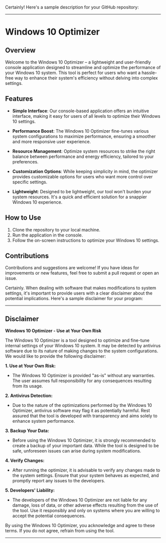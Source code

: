 Certainly! Here's a sample description for your GitHub repository:

---

# Windows 10 Optimizer

## Overview

Welcome to the Windows 10 Optimizer – a lightweight and user-friendly console application designed to streamline and optimize the performance of your Windows 10 system. This tool is perfect for users who want a hassle-free way to enhance their system's efficiency without delving into complex settings.

## Features

- **Simple Interface**: Our console-based application offers an intuitive interface, making it easy for users of all levels to optimize their Windows 10 settings.
  
- **Performance Boost**: The Windows 10 Optimizer fine-tunes various system configurations to maximize performance, ensuring a smoother and more responsive user experience.

- **Resource Management**: Optimize system resources to strike the right balance between performance and energy efficiency, tailored to your preferences.

- **Customization Options**: While keeping simplicity in mind, the optimizer provides customizable options for users who want more control over specific settings.

- **Lightweight**: Designed to be lightweight, our tool won't burden your system resources. It's a quick and efficient solution for a snappier Windows 10 experience.

## How to Use

1. Clone the repository to your local machine.
2. Run the application in the console.
3. Follow the on-screen instructions to optimize your Windows 10 settings.

## Contributions

Contributions and suggestions are welcome! If you have ideas for improvements or new features, feel free to submit a pull request or open an issue.

Certainly. When dealing with software that makes modifications to system settings, it's important to provide users with a clear disclaimer about the potential implications. Here's a sample disclaimer for your program:

---

## Disclaimer

**Windows 10 Optimizer - Use at Your Own Risk**

The Windows 10 Optimizer is a tool designed to optimize and fine-tune internal settings of your Windows 10 system. It may be detected by antivirus software due to its nature of making changes to the system configurations. We would like to provide the following disclaimer:

**1. Use at Your Own Risk:**
   - The Windows 10 Optimizer is provided "as-is" without any warranties. The user assumes full responsibility for any consequences resulting from its usage.

**2. Antivirus Detection:**
   - Due to the nature of the optimizations performed by the Windows 10 Optimizer, antivirus software may flag it as potentially harmful. Rest assured that the tool is developed with transparency and aims solely to enhance system performance.

**3. Backup Your Data:**
   - Before using the Windows 10 Optimizer, it is strongly recommended to create a backup of your important data. While the tool is designed to be safe, unforeseen issues can arise during system modifications.

**4. Verify Changes:**
   - After running the optimizer, it is advisable to verify any changes made to the system settings. Ensure that your system behaves as expected, and promptly report any issues to the developers.

**5. Developers' Liability:**
   - The developers of the Windows 10 Optimizer are not liable for any damage, loss of data, or other adverse effects resulting from the use of the tool. Use it responsibly and only on systems where you are willing to accept the potential consequences.

By using the Windows 10 Optimizer, you acknowledge and agree to these terms. If you do not agree, refrain from using the tool.

---
